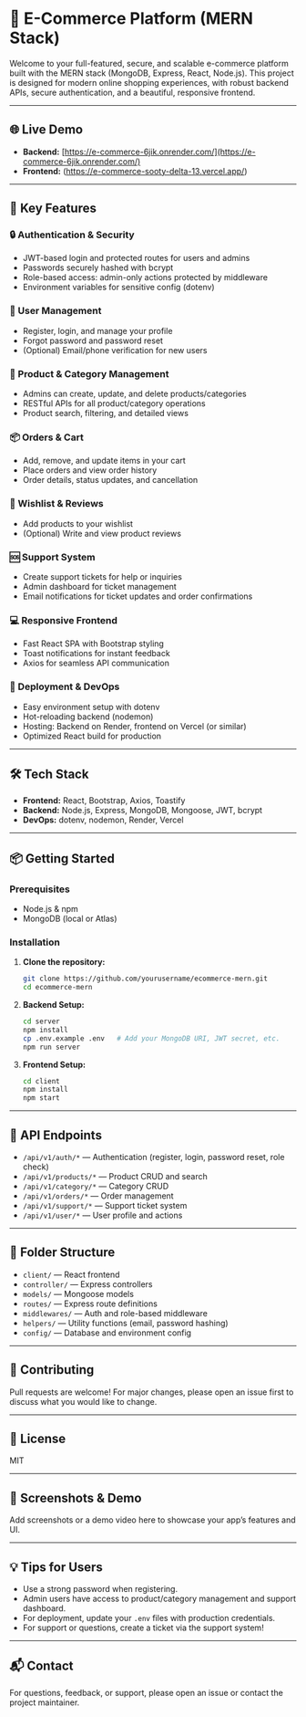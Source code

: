 # 🚀 E-Commerce Platform (MERN Stack)

Welcome to your full-featured, secure, and scalable e-commerce platform built with the MERN stack (MongoDB, Express, React, Node.js). This project is designed for modern online shopping experiences, with robust backend APIs, secure authentication, and a beautiful, responsive frontend.

---

## 🌐 Live Demo
- **Backend:** [https://e-commerce-6jik.onrender.com/](https://e-commerce-6jik.onrender.com/)
- **Frontend:** (https://e-commerce-sooty-delta-13.vercel.app/)

---

## 🎯 Key Features

### 🔒 Authentication & Security
- JWT-based login and protected routes for users and admins
- Passwords securely hashed with bcrypt
- Role-based access: admin-only actions protected by middleware
- Environment variables for sensitive config (dotenv)

### 👤 User Management
- Register, login, and manage your profile
- Forgot password and password reset
- (Optional) Email/phone verification for new users

### 🛒 Product & Category Management
- Admins can create, update, and delete products/categories
- RESTful APIs for all product/category operations
- Product search, filtering, and detailed views

### 📦 Orders & Cart
- Add, remove, and update items in your cart
- Place orders and view order history
- Order details, status updates, and cancellation

### 💖 Wishlist & Reviews
- Add products to your wishlist
- (Optional) Write and view product reviews

### 🆘 Support System
- Create support tickets for help or inquiries
- Admin dashboard for ticket management
- Email notifications for ticket updates and order confirmations

### 💻 Responsive Frontend
- Fast React SPA with Bootstrap styling
- Toast notifications for instant feedback
- Axios for seamless API communication

### 🚀 Deployment & DevOps
- Easy environment setup with dotenv
- Hot-reloading backend (nodemon)
- Hosting: Backend on Render, frontend on Vercel (or similar)
- Optimized React build for production

---

## 🛠️ Tech Stack
- **Frontend:** React, Bootstrap, Axios, Toastify
- **Backend:** Node.js, Express, MongoDB, Mongoose, JWT, bcrypt
- **DevOps:** dotenv, nodemon, Render, Vercel

---

## 📦 Getting Started

### Prerequisites
- Node.js & npm
- MongoDB (local or Atlas)

### Installation
1. **Clone the repository:**
   ```bash
   git clone https://github.com/yourusername/ecommerce-mern.git
   cd ecommerce-mern
   ```
2. **Backend Setup:**
   ```bash
   cd server
   npm install
   cp .env.example .env   # Add your MongoDB URI, JWT secret, etc.
   npm run server
   ```
3. **Frontend Setup:**
   ```bash
   cd client
   npm install
   npm start
   ```

---

## 🔗 API Endpoints
- `/api/v1/auth/*` — Authentication (register, login, password reset, role check)
- `/api/v1/products/*` — Product CRUD and search
- `/api/v1/category/*` — Category CRUD
- `/api/v1/orders/*` — Order management
- `/api/v1/support/*` — Support ticket system
- `/api/v1/user/*` — User profile and actions

---

## 📁 Folder Structure
- `client/` — React frontend
- `controller/` — Express controllers
- `models/` — Mongoose models
- `routes/` — Express route definitions
- `middlewares/` — Auth and role-based middleware
- `helpers/` — Utility functions (email, password hashing)
- `config/` — Database and environment config

---

## 📝 Contributing
Pull requests are welcome! For major changes, please open an issue first to discuss what you would like to change.

---

## 📄 License
MIT

---

## 🙌 Screenshots & Demo
Add screenshots or a demo video here to showcase your app’s features and UI.

---

## 💡 Tips for Users
- Use a strong password when registering.
- Admin users have access to product/category management and support dashboard.
- For deployment, update your `.env` files with production credentials.
- For support or questions, create a ticket via the support system!

---

## 📬 Contact
For questions, feedback, or support, please open an issue or contact the project maintainer.
